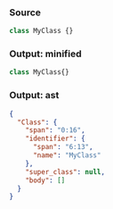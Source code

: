 ### Source
```js parse:expr
class MyClass {}
```

### Output: minified
```js
class MyClass{}
```

### Output: ast
```json
{
  "Class": {
    "span": "0:16",
    "identifier": {
      "span": "6:13",
      "name": "MyClass"
    },
    "super_class": null,
    "body": []
  }
}
```
